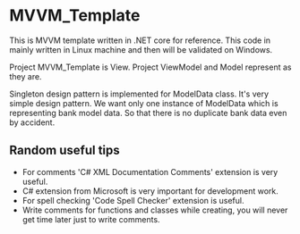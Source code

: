 # MVVM_Template

This is MVVM template written in .NET core for reference.
This code in mainly written in Linux machine and then will be validated on Windows.

Project MVVM_Template is View.
Project ViewModel and Model represent as they are.

Singleton design pattern is implemented for ModelData class.
It's very simple design pattern. We want only one instance of ModelData which is representing bank model data. So that there is no duplicate bank data even by accident.

## Random useful tips

- For comments 'C# XML Documentation Comments' extension is very useful.
- C# extension from Microsoft is very important for development work.
- For spell checking 'Code Spell Checker' extension is useful.
- Write comments for functions and classes while creating, you will never get time later just to write comments.
